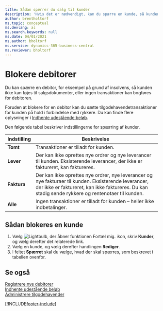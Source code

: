 ```yaml
---
title: Sådan spærrer du salg til kunder
description: 'Hvis det er nødvendigt, kan du spærre en kunde, så kunden ikke kan medtages i salgsdokumenter og andre salgstransaktioner.'
author: brentholtorf
ms.topic: conceptual
ms.devlang: al
ms.search.keywords: null
ms.date: 04/01/2021
ms.author: bholtorf
ms.service: dynamics-365-business-central
ms.reviewer: bholtorf
---
```

# Blokere debitorer
Du kan spærre en debitor, for eksempel på grund af insolvens, så kunden ikke kan føjes til salgsdokumenter, eller ingen transaktioner kan bogføres for debitoren.

Foruden at blokere for en debitor kan du sætte tilgodehavendetransaktioner for kunden på hold i forbindelse med rykkere. Du kan finde flere oplysninger i [Indhente udestående beløb](receivables-collect-outstanding-balances.md).   

Den følgende tabel beskriver indstillingerne for spærring af kunder.  

|Indstilling|Beskrivelse|  
|--------------------|------------|  
|**Tomt**|Transaktioner er tilladt for kunden.|
|**Lever**|Der kan ikke oprettes nye ordrer og nye leverancer til kunden. Eksisterende leverancer, der ikke er faktureret, kan faktureres.|  
|**Faktura**|Der kan ikke oprettes nye ordrer, nye leverancer og nye fakturaer til kunden. Eksisterende leverancer, der ikke er faktureret, kan ikke faktureres. Du kan stadig sende rykkere og rentenotaer til kunden.|  
|**Alle**|Ingen transaktioner er tilladt for kunden – heller ikke indbetalinger.|  

## Sådan blokeres en kunde  
1. Vælg ![Lightbulb, der åbner funktionen Fortæl mig.](media/ui-search/search_small.png "Fortæl mig, hvad du vil foretage dig") ikon, skriv **Kunder**, og vælg derefter det relaterede link.
2. Vælg en kunde, og vælg derefter handlingen **Rediger**.
3. I feltet **Spærret** skal du vælge, hvad der skal spærres, som beskrevet i tabellen ovenfor.

## Se også  
[Registrere nye debitorer](sales-how-register-new-customers.md)  
[Indhente udestående beløb](receivables-collect-outstanding-balances.md)  
[Administrere tilgodehavender](receivables-manage-receivables.md)  


[!INCLUDE[footer-include](includes/footer-banner.md)]